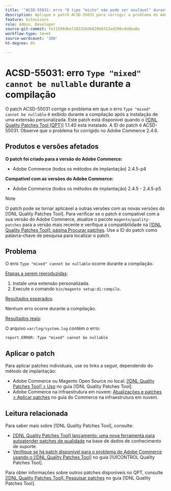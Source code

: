 ```yaml
---
title: '"ACSD-55031: erro "O tipo "misto" não pode ser anulável" durante a compilação"'
description: Aplique o patch ACSD-55031 para corrigir o problema do Adobe Commerce em que o erro *Tipo "misto" não pode ser anulável* durante a compilação após a instalação de uma extensão personalizada.
feature: Extensions
role: Admin, Developer
source-git-commit: fe11599dbef283326db029b0312ad290cde0ba0a
workflow-type: tm+mt
source-wordcount: '300'
ht-degree: 0%

---
```


# ACSD-55031: erro `Type "mixed" cannot be nullable` durante a compilação

O patch ACSD-55031 corrige o problema em que o erro `Type "mixed" cannot be nullable` é exibido durante a compilação após a instalação de uma extensão personalizada. Este patch está disponível quando o [[!DNL Quality Patches Tool (QPT)]](https://experienceleague.adobe.com/en/docs/commerce-knowledge-base/kb/announcements/commerce-announcements/magento-quality-patches-released-new-tool-to-self-serve-quality-patches) 1.1.40 está instalado. A ID do patch é ACSD-55031. Observe que o problema foi corrigido no Adobe Commerce 2.4.6.

## Produtos e versões afetados

**O patch foi criado para a versão do Adobe Commerce:**

* Adobe Commerce (todos os métodos de implantação) 2.4.5-p4

**Compatível com as versões do Adobe Commerce:**

* Adobe Commerce (todos os métodos de implantação) 2.4.5 - 2.4.5-p5

>[!NOTE]
>
>O patch pode se tornar aplicável a outras versões com as novas versões do [!DNL Quality Patches Tool]. Para verificar se o patch é compatível com a sua versão do Adobe Commerce, atualize o pacote `magento/quality-patches` para a versão mais recente e verifique a compatibilidade na [[!DNL Quality Patches Tool]: página Procurar patches](https://experienceleague.adobe.com/tools/commerce-quality-patches/index.html). Use a ID do patch como palavra-chave de pesquisa para localizar o patch.

## Problema

O erro `Type "mixed" cannot be nullable` ocorre durante a compilação.

<u>Etapas a serem reproduzidas</u>:

1. Instale uma extensão personalizada.
1. Execute o comando `bin/magento setup:di:compile`.

<u>Resultados esperados</u>:

Nenhum erro ocorre durante a compilação.

<u>Resultados reais</u>:

O arquivo `var/log/system.log` contém o erro:

```
report.ERROR: Type "mixed" cannot be nullable
```

## Aplicar o patch

Para aplicar patches individuais, use os links a seguir, dependendo do método de implantação:

* Adobe Commerce ou Magento Open Source no local: [[!DNL Quality Patches Tool] > Uso](/help/tools/quality-patches-tool/usage.md) no guia [!DNL Quality Patches Tool].
* Adobe Commerce na infraestrutura em nuvem: [Atualizações e patches > Aplicar patches](https://experienceleague.adobe.com/docs/commerce-cloud-service/user-guide/develop/upgrade/apply-patches.html) no guia do Commerce na infraestrutura em nuvem.

## Leitura relacionada

Para saber mais sobre [!DNL Quality Patches Tool], consulte:

* [[!DNL Quality Patches Tool] lançamento: uma nova ferramenta para autoatender patches de qualidade](https://experienceleague.adobe.com/en/docs/commerce-knowledge-base/kb/announcements/commerce-announcements/magento-quality-patches-released-new-tool-to-self-serve-quality-patches) na base de dados de conhecimento de suporte.
* [Verifique se há patch disponível para o problema do Adobe Commerce usando o  [!DNL Quality Patches Tool]](/help/tools/quality-patches-tool/patches-available-in-qpt/check-patch-for-magento-issue-with-magento-quality-patches.md) no guia [!UICONTROL Quality Patches Tool].


Para obter informações sobre outros patches disponíveis no QPT, consulte [[!DNL Quality Patches Tool]: Pesquisar patches](https://experienceleague.adobe.com/tools/commerce-quality-patches/index.html) no guia [!DNL Quality Patches Tool].
